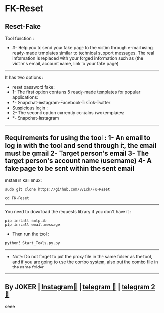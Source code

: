 # FK-Reset
Reset-Fake
-
Tool function :
- #- Help you to send your fake page to the victim through e-mail using ready-made templates similar to technical support messages. The real information is replaced with your forged information such as (the victim's email, account name, link to your fake page)
-----------------------
It has two options :
- reset password fake:
- 1- The first option contains 5 ready-made templates for popular applications:
- *- Snapchat-instagram-Facebook-TikTok-Twitter
- Suspicious login :
- 2- The second option currently contains two templates:
- *- Snapchat-Instagram
-----------------------
Requirements for using the tool :
1- An email to log in with the tool and send through it, the email must be gmail
2- Target person's email
3- The target person's account name (username)
4- A fake page to be sent within the sent email
-----------------------
install in kali linux :
<!--START_SECTION:waka-->
```
sudo git clone https://github.com/vv1ck/FK-Reset
```
<!--END_SECTION:waka-->
<!--START_SECTION:waka-->
```
cd FK-Reset
```
<!--END_SECTION:waka-->
-----------------------
You need to download the requests library if you don't have it :
<!--START_SECTION:waka-->
```
pip install smtplib
pip install email.message
```
<!--END_SECTION:waka-->
- Then run the tool :
<!--START_SECTION:waka-->
```
python3 Start_Tools.py.py
```
<!--END_SECTION:waka-->
---------------------
- Note: Do not forget to put the proxy file in the same folder as the tool, and if you are going to use the combo system, also put the combo file in the same folder
---------------------
By JOKER | <a class="" href="https://intagram.com/221298">Instagram💢</a> | <a class="" href="http://t.me/vv1ck">telegram 🔷</a> | <a class="" href="http://t.me/TweakPY">telegram 2 🔷</a>
-
seee
